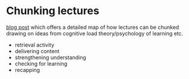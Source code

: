 # Chunking lectures

[blog post](https://paulgmoss.com/2020/09/13/chunking-lectures-its-a-bit-of-a-no-brainer/) which offers a detailed map of how lectures can be chunked drawing on ideas from cognitive load theory/psychology of learning etc.

- retrieval activity
- delivering content
- strengthening understanding
- checking for learning
- recapping
